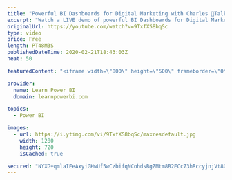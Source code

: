 ```yaml
---
title: "Powerful BI Dashboards for Digital Marketing with Charles 🔴Talk Power BI LIVE (Subscribe & Join)"
excerpt: "Watch a LIVE demo of powerful BI Dashboards for Digital Marketing that make an impact! Presented by Charles Elwood (http://www.SolisMatica.com) who specializes in working with Digital Marketing teams and revolutionizing how they work with the magic of Power BI.   ✅ Subscribe and click the 🔔 to join"
originalUrl: https://youtube.com/watch?v=9TxfXS8bqSc
type: video
price: Free
length: PT48M3S
publishedDateTime: 2020-02-21T18:43:03Z
heat: 50

featuredContent: "<iframe width=\"800\" height=\"500\" frameborder=\"0\" src=\"https://www.youtube.com/embed/9TxfXS8bqSc\" allow=\"accelerometer; autoplay; encrypted-media; gyroscope; picture-in-picture\" allowfullscreen></iframe>"

provider:
  name: Learn Power BI
  domain: learnpowerbi.com

topics:
  - Power BI

images:
  - url: https://i.ytimg.com/vi/9TxfXS8bqSc/maxresdefault.jpg
    width: 1280
    height: 720
    isCached: true

secured: "NYXG+qmlaIEeAxyiGHwUf5wCzbifqNCohdsBgZMtm8B2ECc73hRccyjnjVt8QNe2ZSFpY5VhRAhNILS1eDeRzxz290xtgreCXxPFo2bLtmbQsSotN4XIBjxG/qqoQTrhSNsx9NrXnsnDqe56tuOnuCS/IXGqUmOG4GoK6XgaU0lq8GeMQIFFo5dn9AcXCHngPMxA1SseLBDexyeqcvsNbJuiLOnHU8AhdIm9qrkiQP1j9k9SfL07OzV60F65LoudEVVUna7/bK20zv5OgBmgcIDafy3XNffhnFQRbzUtsrAzHysk7KF3R8me9AmHRtVg0XoJoiBmhLVugUQgveKN7tOCbfFDJFfhE3Z7zIiIkELqDIrD9vHN33v0aLntoJ0x2fqYGSNWuhoMEAd/Ogz2VhHyHsrLzXC/kJmZ2G3/Bvw=;nve0cwyUNSpvxkx0NPotDg=="
---
```


